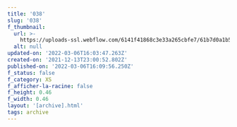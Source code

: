 ```yaml
---
title: '038'
slug: '038'
f_thumbnail:
  url: >-
    https://uploads-ssl.webflow.com/6141f41868c3e33a265cbfe7/61b7d0a1b5c320a77818534b_038.jpg
  alt: null
updated-on: '2022-03-06T16:03:47.263Z'
created-on: '2021-12-13T23:00:52.802Z'
published-on: '2022-03-06T16:09:56.250Z'
f_status: false
f_category: XS
f_afficher-la-racine: false
f_height: 0.46
f_width: 0.46
layout: '[archive].html'
tags: archive
---
```



